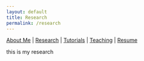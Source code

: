 ```yaml
---
layout: default
title: Research
permalink: /research
---
```


[About Me](./about) | [Research](./research) | [Tutorials](./tutorials) | [Teaching](./teaching) | [Resume](./resume)

this is my research
